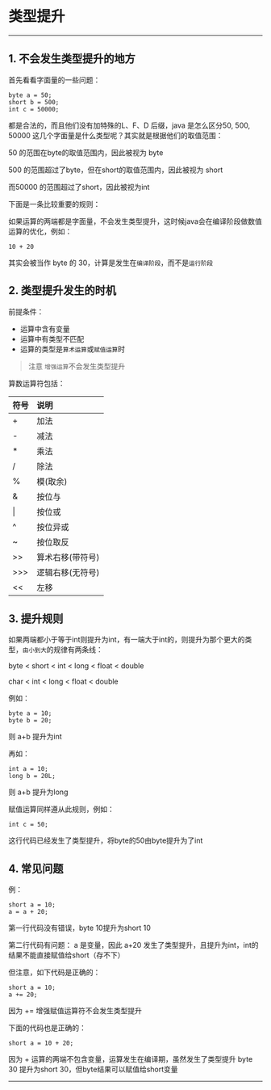 # 类型提升

***

## 1. 不会发生类型提升的地方

首先看看字面量的一些问题：

```
byte a = 50;
short b = 500;
int c = 50000;
```
都是合法的，而且他们没有加特殊的L、F、D 后缀，java 是怎么区分50, 500, 50000 这几个字面量是什么类型呢？其实就是根据他们的取值范围：

50 的范围在byte的取值范围内，因此被视为 byte

500 的范围超过了byte，但在short的取值范围内，因此被视为 short

而50000 的范围超过了short，因此被视为int

下面是一条比较重要的规则：

如果运算的两端都是字面量，不会发生类型提升，这时候java会在编译阶段做数值运算的优化，例如：

```
10 + 20  
```
其实会被当作 byte 的 30，计算是发生在`编译阶段`，而不是`运行阶段`

## 2. 类型提升发生的时机

前提条件：

* 运算中含有变量
* 运算中有类型不匹配
* 运算的类型是`算术运算`或`赋值运算`时

> 注意 `增强运算`不会发生类型提升

算数运算符包括：

| 符号 | 说明 |
| :--- | :--- |
| + | 加法 |
| - | 减法 |
| * | 乘法 |
| / | 除法 |
| % | 模(取余) |
| & | 按位与 |
| \| | 按位或 |
| ^ | 按位异或 |
| ~ | 按位取反 |
| >> | 算术右移(带符号) |
| >>> | 逻辑右移(无符号) |
| << | 左移 |



## 3. 提升规则

如果两端都小于等于int则提升为int，有一端大于int的，则提升为那个更大的类型，`由小到大`的规律有两条线：

byte  <  short  <  int < long < float < double

char < int < long < float < double

例如：

```
byte a = 10;
byte b = 20;
```

则 a+b 提升为int

再如：

```
int a = 10;
long b = 20L;

```
则 a+b 提升为long


赋值运算同样遵从此规则，例如：

```
int c = 50;
```
这行代码已经发生了类型提升，将byte的50由byte提升为了int

## 4. 常见问题

例：

```
short a = 10;
a = a + 20;
```
第一行代码没有错误，byte 10提升为short 10

第二行代码有问题： a 是变量，因此 a+20 发生了类型提升，且提升为int，int的结果不能直接赋值给short（存不下）

但注意，如下代码是正确的：
```
short a = 10;
a += 20;
```
因为 += 增强赋值运算符不会发生类型提升

下面的代码也是正确的：
```
short a = 10 + 20;
```
因为 + 运算的两端不包含变量，运算发生在编译期，虽然发生了类型提升 byte 30 提升为short 30，但byte结果可以赋值给short变量

***
